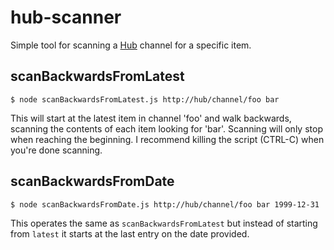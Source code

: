 # hub-scanner
Simple tool for scanning a [Hub](http://github.com/flightstats/hub) channel for a specific item.

## scanBackwardsFromLatest

    $ node scanBackwardsFromLatest.js http://hub/channel/foo bar

This will start at the latest item in channel 'foo' and walk backwards, scanning the contents of each item looking for 'bar'. Scanning will only stop when reaching the beginning. I recommend killing the script (CTRL-C) when you're done scanning.

## scanBackwardsFromDate

    $ node scanBackwardsFromDate.js http://hub/channel/foo bar 1999-12-31

This operates the same as ```scanBackwardsFromLatest``` but instead of starting from ```latest``` it starts at the last entry on the date provided.

